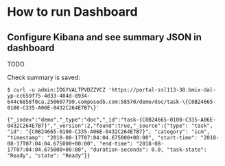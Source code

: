 # How to run Dashboard

## Configure Kibana and see summary JSON in dashboard

TODO

Check summary is saved:

```
$ curl -u admin:IDGYVALTPVDZZVCZ 'https://portal-ssl113-38.bmix-dal-yp-cc659f75-4d33-404d-8934-644c6858f0ca.250607799.composedb.com:58570/demo/doc/task-\{C0B24665-0100-C335-A06E-0432C264E7B7\}'

{"_index":"demo","_type":"doc","_id":"task-{C0B24665-0100-C335-A06E-0432C264E7B7}","_version":2,"found":true,"_source":{"type": "task", "id": "{C0B24665-0100-C335-A06E-0432C264E7B7}", "category": "icm", "timestamp": "2018-08-17T07:04:04.675000+00:00", "start-time": "2018-08-17T07:04:04.675000+00:00", "end-time": "2018-08-17T07:04:04.675000+00:00", "duration-seconds": 0.0, "task-state": "Ready", "state": "Ready"}}
```
